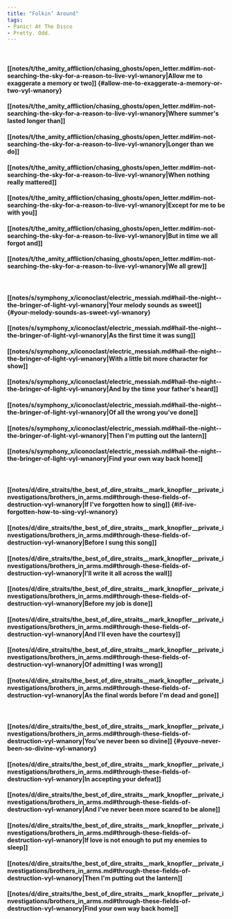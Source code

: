 ```yaml
---
title: "Folkin’ Around"
tags:
- Panic! At The Disco
- Pretty. Odd.
---
```

&nbsp;
#### [[notes/t/the_amity_affliction/chasing_ghosts/open_letter.md#im-not-searching-the-sky-for-a-reason-to-live-vyl-wnanory|Allow me to exaggerate a memory or two]] {#allow-me-to-exaggerate-a-memory-or-two-vyl-wnanory}
#### [[notes/t/the_amity_affliction/chasing_ghosts/open_letter.md#im-not-searching-the-sky-for-a-reason-to-live-vyl-wnanory|Where summer's lasted longer than]]
#### [[notes/t/the_amity_affliction/chasing_ghosts/open_letter.md#im-not-searching-the-sky-for-a-reason-to-live-vyl-wnanory|Longer than we do]]
#### [[notes/t/the_amity_affliction/chasing_ghosts/open_letter.md#im-not-searching-the-sky-for-a-reason-to-live-vyl-wnanory|When nothing really mattered]]
#### [[notes/t/the_amity_affliction/chasing_ghosts/open_letter.md#im-not-searching-the-sky-for-a-reason-to-live-vyl-wnanory|Except for me to be with you]]
#### [[notes/t/the_amity_affliction/chasing_ghosts/open_letter.md#im-not-searching-the-sky-for-a-reason-to-live-vyl-wnanory|But in time we all forgot and]]
#### [[notes/t/the_amity_affliction/chasing_ghosts/open_letter.md#im-not-searching-the-sky-for-a-reason-to-live-vyl-wnanory|We all grew]]
&nbsp;
#### [[notes/s/symphony_x/iconoclast/electric_messiah.md#hail-the-night--the-bringer-of-light-vyl-wnanory|Your melody sounds as sweet]] {#your-melody-sounds-as-sweet-vyl-wnanory}
#### [[notes/s/symphony_x/iconoclast/electric_messiah.md#hail-the-night--the-bringer-of-light-vyl-wnanory|As the first time it was sung]]
#### [[notes/s/symphony_x/iconoclast/electric_messiah.md#hail-the-night--the-bringer-of-light-vyl-wnanory|With a little bit more character for show]]
#### [[notes/s/symphony_x/iconoclast/electric_messiah.md#hail-the-night--the-bringer-of-light-vyl-wnanory|And by the time your father's heard]]
#### [[notes/s/symphony_x/iconoclast/electric_messiah.md#hail-the-night--the-bringer-of-light-vyl-wnanory|Of all the wrong you've done]]
#### [[notes/s/symphony_x/iconoclast/electric_messiah.md#hail-the-night--the-bringer-of-light-vyl-wnanory|Then I'm putting out the lantern]]
#### [[notes/s/symphony_x/iconoclast/electric_messiah.md#hail-the-night--the-bringer-of-light-vyl-wnanory|Find your own way back home]]
&nbsp;
#### [[notes/d/dire_straits/the_best_of_dire_straits__mark_knopfler__private_investigations/brothers_in_arms.md#through-these-fields-of-destruction-vyl-wnanory|If I've forgotten how to sing]] {#if-ive-forgotten-how-to-sing-vyl-wnanory}
#### [[notes/d/dire_straits/the_best_of_dire_straits__mark_knopfler__private_investigations/brothers_in_arms.md#through-these-fields-of-destruction-vyl-wnanory|Before I sung this song]]
#### [[notes/d/dire_straits/the_best_of_dire_straits__mark_knopfler__private_investigations/brothers_in_arms.md#through-these-fields-of-destruction-vyl-wnanory|I'll write it all across the wall]]
#### [[notes/d/dire_straits/the_best_of_dire_straits__mark_knopfler__private_investigations/brothers_in_arms.md#through-these-fields-of-destruction-vyl-wnanory|Before my job is done]]
#### [[notes/d/dire_straits/the_best_of_dire_straits__mark_knopfler__private_investigations/brothers_in_arms.md#through-these-fields-of-destruction-vyl-wnanory|And I'll even have the courtesy]]
#### [[notes/d/dire_straits/the_best_of_dire_straits__mark_knopfler__private_investigations/brothers_in_arms.md#through-these-fields-of-destruction-vyl-wnanory|Of admitting I was wrong]]
#### [[notes/d/dire_straits/the_best_of_dire_straits__mark_knopfler__private_investigations/brothers_in_arms.md#through-these-fields-of-destruction-vyl-wnanory|As the final words before I'm dead and gone]]
&nbsp;
#### [[notes/d/dire_straits/the_best_of_dire_straits__mark_knopfler__private_investigations/brothers_in_arms.md#through-these-fields-of-destruction-vyl-wnanory|You've never been so divine]] {#youve-never-been-so-divine-vyl-wnanory}
#### [[notes/d/dire_straits/the_best_of_dire_straits__mark_knopfler__private_investigations/brothers_in_arms.md#through-these-fields-of-destruction-vyl-wnanory|In accepting your defeat]]
#### [[notes/d/dire_straits/the_best_of_dire_straits__mark_knopfler__private_investigations/brothers_in_arms.md#through-these-fields-of-destruction-vyl-wnanory|And I've never been more scared to be alone]]
#### [[notes/d/dire_straits/the_best_of_dire_straits__mark_knopfler__private_investigations/brothers_in_arms.md#through-these-fields-of-destruction-vyl-wnanory|If love is not enough to put my enemies to sleep]]
#### [[notes/d/dire_straits/the_best_of_dire_straits__mark_knopfler__private_investigations/brothers_in_arms.md#through-these-fields-of-destruction-vyl-wnanory|Then I'm putting out the lantern]]
#### [[notes/d/dire_straits/the_best_of_dire_straits__mark_knopfler__private_investigations/brothers_in_arms.md#through-these-fields-of-destruction-vyl-wnanory|Find your own way back home]]
